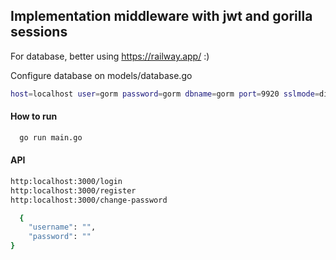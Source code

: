 
## Implementation middleware with jwt and gorilla sessions

For database, better using https://railway.app/ :)

Configure database on models/database.go

```bash
host=localhost user=gorm password=gorm dbname=gorm port=9920 sslmode=disable TimeZone=Asia/Shanghai
```

#### How to run

```bash
  go run main.go
```

#### API 

```bash
http:localhost:3000/login
http:localhost:3000/register
http:localhost:3000/change-password
```
```bash
  {
	"username": "",
	"password": ""
}
```
